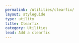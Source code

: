 ```yaml
---
permalink: /utilities/clearfix/
layout: styleguide
type: utility
title: Clearfix
category: Utilities
lead: Add a clearfix
---
```

